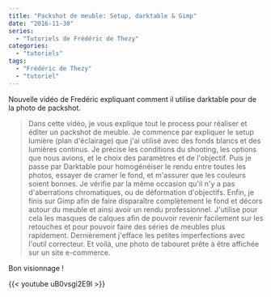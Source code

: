 ```yaml
---
title: "Packshot de meuble: Setup, darktable & Gimp"
date: "2016-11-30"
series:
  - "Tutoriels de Frédéric de Thezy"
categories: 
  - "tutoriels"
tags: 
  - "Frédéric de Thezy"
  - "tutoriel"
---
```


Nouvelle vidéo de Fredéric expliquant comment il utilise darktable pour de la photo de packshot.

> Dans cette vidéo, je vous explique tout le process pour réaliser et éditer un packshot de meuble. Je commence par expliquer le setup lumière (plan d'éclairage) que j'ai utilisé avec des fonds blancs et des lumières continus. Je précise les conditions du shooting, les options que nous avions, et le choix des paramètres et de l'objectif. Puis je passe par Darktable pour homogénéiser le rendu entre toutes les photos, essayer de cramer le fond, et m'assurer que les couleurs soient bonnes. Je vérifie par la même occasion qu'il n'y a pas d'aberrations chromatiques, ou de déformation d'objectifs. Enfin, je finis sur Gimp afin de faire disparaître complètement le fond et décors autour du meuble et ainsi avoir un rendu professionnel. J'utilise pour cela les masques de calques afin de pouvoir revenir facilement sur les retouches et pour pouvoir faire des séries de meubles plus rapidement. Dernièrement j'efface les petites imperfections avec l'outil correcteur. Et voilà, une photo de tabouret prête à être affichée sur un site e-commerce.

Bon visionnage !

{{< youtube uB0vsgi2E9I >}}
